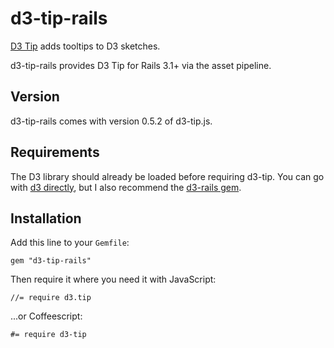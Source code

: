 # d3-tip-rails

[D3 Tip](https://github.com/Caged/d3-tip) adds tooltips to D3 sketches.

d3-tip-rails provides D3 Tip for Rails 3.1+ via the asset pipeline.

## Version

d3-tip-rails comes with version 0.5.2 of d3-tip.js.

## Requirements

The D3 library should already be loaded before requiring d3-tip. You can go with [d3 directly](https://github.com/mbostock/d3), but I also recommend the [d3-rails gem](https://github.com/iblue/d3-rails).

## Installation

Add this line to your `Gemfile`:

    gem "d3-tip-rails"

Then require it where you need it with JavaScript:

    //= require d3.tip

...or Coffeescript:

    #= require d3-tip

